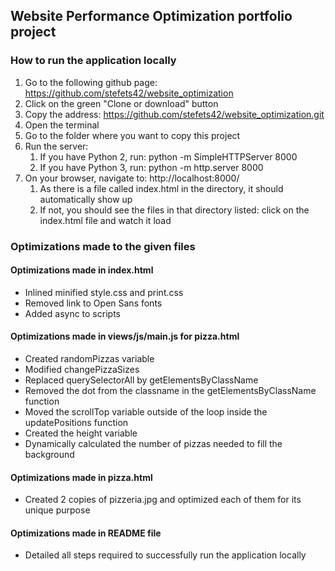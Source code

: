 ## Website Performance Optimization portfolio project


### How to run the application locally
1. Go to the following github page: https://github.com/stefets42/website_optimization
2. Click on the green "Clone or download" button
3. Copy the address: https://github.com/stefets42/website_optimization.git
4. Open the terminal
5. Go to the folder where you want to copy this project
6. Run the server:
    1. If you have Python 2, run: python -m SimpleHTTPServer 8000
    2. If you have Python 3, run: python -m http.server 8000
7. On your browser, navigate to: http://localhost:8000/
    1. As there is a file called index.html in the directory, it should automatically show up
    2. If not, you should see the files in that directory listed: click on the index.html file and watch it load


### Optimizations made to the given files
#### Optimizations made in index.html
- Inlined minified style.css and print.css
- Removed link to Open Sans fonts
- Added async to scripts

#### Optimizations made in views/js/main.js for pizza.html
- Created randomPizzas variable
- Modified changePizzaSizes
- Replaced querySelectorAll by getElementsByClassName
- Removed the dot from the classname in the getElementsByClassName function
- Moved the scrollTop variable outside of the loop inside the updatePositions function
- Created the height variable
- Dynamically calculated the number of pizzas needed to fill the background

#### Optimizations made in pizza.html
- Created 2 copies of pizzeria.jpg and optimized each of them for its unique purpose

#### Optimizations made in README file
- Detailed all steps required to successfully run the application locally